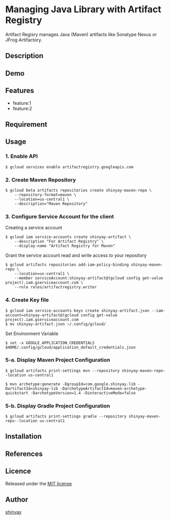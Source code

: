 # Managing Java Library with Artifact Registry

Artifact Regisry manages Java (Maven) artifacts like Sonatype Nexus or JFrog Artifactory.

## Description

## Demo

## Features

- feature:1
- feature:2

## Requirement

## Usage
### 1. Enable API
```
$ gcloud services enable artifactregistry.googleapis.com
```

### 2. Create Maven Repository
```
$ gcloud beta artifacts repositories create shinyay-maven-repo \
    --repository-format=maven \
    --location=us-central1 \
    --description="Maven Repository"
```

### 3. Configure Service Account for the client
Creating a service account
```
$ gcloud iam service-accounts create shinyay-artifact \
    --description "For Artifact Registry" \
    --display-name "Artifact Registry for Maven"
```

Grant the service account read and write access to your repository
```shell
$ gcloud artifacts repositories add-iam-policy-binding shinyay-maven-repo \
    --location=us-central1 \
    --member serviceAccount:shinyay-artifact@(gcloud config get-value project).iam.gserviceaccount.com \
    --role roles/artifactregistry.writer
```

### 4. Create Key file
```
$ gcloud iam service-accounts keys create shinyay-artifact.json --iam-account=shinyay-artifact@(gcloud config get-value project).iam.gserviceaccount.com
$ mv shinyay-artifact.json ~/.config/gcloud/
```

Set Environment Variable
```shell
$ set -x GOOGLE_APPLICATION_CREDENTIALS $HOME/.config/gcloud/application_default_credentials.json
```

### 5-a. Display Maven Project Configuration
```shell
$ gcloud artifacts print-settings mvn --repository shinyay-maven-repo--location us-central1
```

```
$ mvn archetype:generate -DgroupId=com.google.shinyay.lib -DartifactId=shinyay-lib -DarchetypeArtifactId=maven-archetype-quickstart -DarchetypeVersion=1.4 -DinteractiveMode=false
```

### 5-b. Display Gradle Project Configuration
```shell
$ gcloud artifacts print-settings gradle --repository shinyay-maven-repo--location us-central1
```

## Installation

## References

## Licence

Released under the [MIT license](https://gist.githubusercontent.com/shinyay/56e54ee4c0e22db8211e05e70a63247e/raw/34c6fdd50d54aa8e23560c296424aeb61599aa71/LICENSE)

## Author

[shinyay](https://github.com/shinyay)
